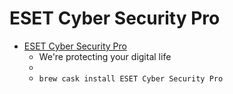 # ESET Cyber Security Pro
- [ESET Cyber Security Pro](https://www.eset.com/)
  -  We're protecting your digital life
  - 
  - `brew cask install ESET Cyber Security Pro`
